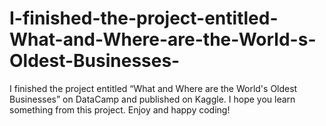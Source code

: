 # I-finished-the-project-entitled-What-and-Where-are-the-World-s-Oldest-Businesses-
I finished the project entitled “What and Where are the World's Oldest Businesses” on DataCamp and published on Kaggle. I hope you learn something from this project. Enjoy and happy coding!
